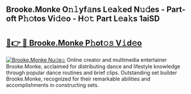 ## Brooke.Monke O𝚗𝚕yf𝚊ns L𝚎a𝚔ed N𝚞𝚍es - Part-oft P𝚑𝚘tos Vi𝚍𝚎o - H𝚘𝚝 Part L𝚎a𝚔s 1aiSD

# <h2><a href="http://kfdl4x.oniu.top/?m=Brooke.Monke">🔗👉 🔴 Brooke.Monke P𝚑ot𝚘𝚜 V𝚒d𝚎o</a></h2>

[![Brooke.Monke Nu𝚍e𝚜](https://i.imgur.com/0qMVB7G.gif)](http://kfdl4x.oniu.top/?m=Brooke.Monke)
Online creator and multimedia entertainer Brooke.Monke, acclaimed for distributing dance and lifestyle knowledge through popular dance routines and brief clips. Outstanding set builder Brooke.Monke, recognized for their remarkable abilities and accomplishments in constructing sets.  
